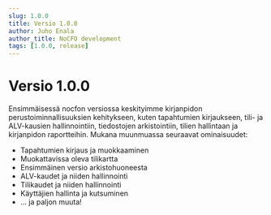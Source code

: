 ```yaml
---
slug: 1.0.0
title: Versio 1.0.0
author: Juho Enala
author_title: NoCFO development
tags: [1.0.0, release]
---
```


# Versio 1.0.0

Ensimmäisessä nocfon versiossa keskityimme kirjanpidon perustoiminnallisuuksien kehitykseen, kuten tapahtumien kirjaukseen, tili- ja ALV-kausien hallinnointiin, tiedostojen arkistointiin, tilien hallintaan ja kirjanpidon raportteihin. Mukana muunmuassa seuraavat ominaisuudet:

- Tapahtumien kirjaus ja muokkaaminen
- Muokattavissa oleva tilikartta
- Ensimmäinen versio arkistohuoneesta
- ALV-kaudet ja niiden hallinnointi
- Tilikaudet ja niiden hallinnointi
- Käyttäjien hallinta ja kutsuminen
- ... ja paljon muuta!
